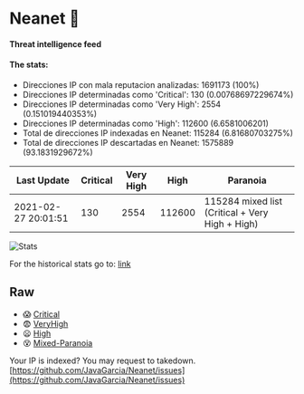 # Neanet :hocho:
#### Threat intelligence feed
#### The stats:

- Direcciones IP con mala reputacion analizadas: 1691173 (100%)
- Direcciones IP determinadas como 'Critical':  130 (0.00768697229674%)
- Direcciones IP determinadas como 'Very High':  2554 (0.151019440353%)
- Direcciones IP determinadas como 'High':  112600 (6.6581006201)
- Total de direcciones IP indexadas en Neanet:  115284 (6.81680703275%)
- Total de direcciones IP descartadas en Neanet:  1575889 (93.1831929672%)

| Last Update | Critical | Very High | High | Paranoia |
| --- | --- | --- | --- | --- |
| 2021-02-27 20:01:51 | 130 | 2554 | 112600 | 115284 mixed list (Critical + Very High + High)|

![Stats](https://docs.google.com/spreadsheets/d/e/2PACX-1vSnaNMIXVabIpDJjufMlzH7poXnshF3mgd8Is1g9ytUEzVsP5my4Trn8f-xkoLLQ38xpL3HtmUexLo6/pubchart?oid=501124687&format=image)

For the historical stats go to: [link](/stats.csv)
## Raw
- :scream: [Critical](https://raw.githubusercontent.com/JavaGarcia/Neanet/master/blacklists/neanet_critical.txt)
- :fearful: [VeryHigh](https://raw.githubusercontent.com/JavaGarcia/Neanet/master/blacklists/neanet_veryHigh.txtt)
- :frowning: [High](https://raw.githubusercontent.com/JavaGarcia/Neanet/master/blacklists/neanet_high.txt)
- :dizzy_face: [Mixed-Paranoia](https://raw.githubusercontent.com/JavaGarcia/Neanet/master/blacklists/neanet_all.txt)


Your IP is indexed? You may request to takedown. [https://github.com/JavaGarcia/Neanet/issues](https://github.com/JavaGarcia/Neanet/issues)




























































































































































































































































































































































































































































































































































































































































































































































































































































































































































































































































































































































































































































































































































































































































































































































































































































































































































































































































































































































































































































































































































































































































































































































































































































































































































































































































































































































































































































































































































































































































































































































































































































































































































































































































































































































































































































































































































































































































































































































































































































































































































































































































































































































































































































































































































































































































































